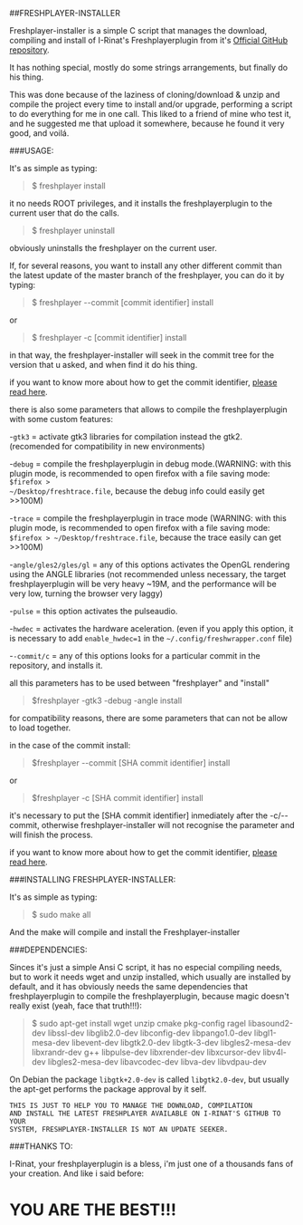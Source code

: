 ##FRESHPLAYER-INSTALLER


Freshplayer-installer is a simple C script that manages the download, compiling and install of I-Rinat's Freshplayerplugin from it's [Official GitHub repository](https://github.com/i-rinat/freshplayerplugin).

It has nothing special, mostly do some strings arrangements, but finally do his thing.

This was done because of the laziness of cloning/download & unzip and compile the project every time to install and/or upgrade, performing a script to do everything for me in one call. This liked to a friend of mine who test it, and he suggested me that upload it somewhere, because he found it very good, and voilá.


###USAGE:

It's as simple as typing:

>$ freshplayer install

it no needs ROOT privileges, and it installs the freshplayerplugin to the current user that do the calls.

>$ freshplayer uninstall

obviously uninstalls the freshplayer on the current user.

If, for several reasons, you want to install any other different commit than the latest update of the master branch of the freshplayer, you can do it by typing:

>$ freshplayer --commit [commit identifier] install

or 

>$ freshplayer -c [commit identifier] install

in that way, the freshplayer-installer will seek in the commit tree for the version that u asked, and when find it do his thing.

if you want to know more about how to get the commit identifier, [please read here](https://github.com/MALLER-LAGOON/Freshplayer-installer/blob/master/doc/commit.md).

there is also some parameters that allows to compile the freshplayerplugin with some custom features:

-<code>gtk3</code> = activate gtk3 libraries for compilation instead the gtk2. (recomended for compatibility in new environments)

-<code>debug</code> = compile the freshplayerplugin in debug mode.(WARNING: with this plugin mode, is recommended to open firefox with a file saving mode: <code>$firefox &#62; ~/Desktop/freshtrace.file</code>, because the debug info could easily get &#62;&#62;100M)

-<code>trace</code> = compile the freshplayerplugin in trace mode (WARNING: with this plugin mode, is recommended to open firefox with a file saving mode: <code>$firefox &#62; ~/Desktop/freshtrace.file</code>, because the trace easily can get &#62;&#62;100M)

-<code>angle/gles2/gles/gl</code> = any of this options activates the OpenGL rendering using the ANGLE libraries (not recommended unless necessary, the target freshplayerplugin will be very heavy ~19M, and the performance will be very low, turning the browser very laggy)

-<code>pulse</code> = this option activates the pulseaudio.

-<code>hwdec</code> = activates the hardware aceleration. (even if you apply this option, it is necessary to add <code>enable_hwdec=1</code> in the <code>~/.config/freshwrapper.conf</code> file)

-<code>-commit/c</code> = any of this options looks for a particular commit in the repository, and installs it.

all this parameters has to be used between "freshplayer" and "install"

>$freshplayer -gtk3 -debug -angle install

for compatibility reasons, there are some parameters that can not be allow to load together.

in the case of the commit install:

>$freshplayer --commit [SHA commit identifier] install

or

>$freshplayer -c [SHA commit identifier] install

it's necessary to put the [SHA commit identifier] inmediately after the -c/--commit, otherwise freshplayer-installer will not recognise the parameter and will finish the process.

if you want to know more about how to get the commit identifier, [please read here](https://github.com/MALLER-LAGOON/Freshplayer-installer/blob/master/doc/commit.md).

###INSTALLING FRESHPLAYER-INSTALLER:


It's as simple as typing:

>$ sudo make all

And the make will compile and install the Freshplayer-installer

###DEPENDENCIES:

Sinces it's just a simple Ansi C script, it has no especial compiling needs, but to work it needs wget and unzip installed, which usually are installed by default, and it has obviously needs the same dependencies that freshplayerplugin to compile the freshplayerplugin, because magic doesn't really exist (yeah, face that truth!!!):

> $ sudo apt-get install wget unzip cmake pkg-config ragel libasound2-dev libssl-dev libglib2.0-dev libconfig-dev libpango1.0-dev libgl1-mesa-dev libevent-dev libgtk2.0-dev libgtk-3-dev libgles2-mesa-dev libxrandr-dev g++ libpulse-dev libxrender-dev libxcursor-dev libv4l-dev libgles2-mesa-dev libavcodec-dev libva-dev libvdpau-dev 

On Debian the package <code>libgtk+2.0-dev</code> is called <code>libgtk2.0-dev</code>, but usually the apt-get performs the package approval by it self.

<code>THIS IS JUST TO HELP YOU TO MANAGE THE DOWNLOAD, COMPILATION AND INSTALL THE LATEST FRESHPLAYER AVAILABLE ON I-RINAT'S GITHUB TO YOUR SYSTEM, FRESHPLAYER-INSTALLER IS NOT AN UPDATE SEEKER.</code>

###THANKS TO:

I-Rinat, your freshplayerplugin is a bless, i'm just one of a thousands fans of your creation. And like i said before: 
# YOU ARE THE BEST!!!
